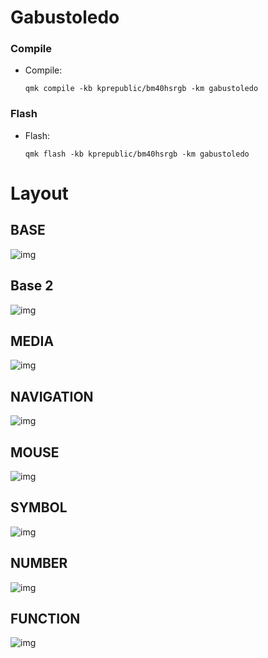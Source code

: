 # Gabustoledo

### Compile

- Compile:

  `qmk compile -kb kprepublic/bm40hsrgb -km gabustoledo`

### Flash

- Flash:

  `qmk flash -kb kprepublic/bm40hsrgb -km gabustoledo`

# Layout

## BASE

![img](https://i.imgur.com/2H9WkM8.png)

## Base 2

![img](https://i.imgur.com/16Y7cN2.png)

## MEDIA

![img](https://i.imgur.com/CQH2Zo8.png)

## NAVIGATION

![img](https://i.imgur.com/lcdBhfG.png)

## MOUSE

![img](https://i.imgur.com/kAaxSkb.png)

## SYMBOL

![img](https://i.imgur.com/i3rZYdq.png)

## NUMBER

![img](https://i.imgur.com/ijb2Dd8.png)

## FUNCTION

![img](https://i.imgur.com/QMoLXsP.png)
